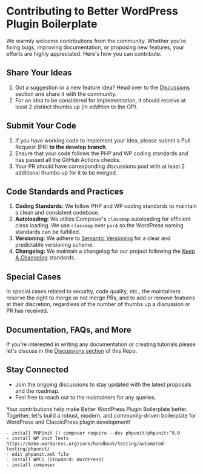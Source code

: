 # Contributing to Better WordPress Plugin Boilerplate

We warmly welcome contributions from the community. Whether you're fixing bugs, improving documentation, or proposing new features, your efforts are highly appreciated. Here's how you can contribute:

## Share Your Ideas

1. Got a suggestion or a new feature idea? Head over to the [Discussions](https://github.com/TukuToi/better-wp-plugin-boilerplate/discussions) section and share it with the community.
2. For an idea to be considered for implementation, it should receive at least 2 distinct thumbs up (*in addition* to the OP).
   
## Submit Your Code

1. If you have working code to implement your idea, please submit a Pull Request (PR) **to the develop branch**.
2. Ensure that your code follows the PHP and WP coding standards and has passed all the GitHub Actions checks.
3. Your PR should have corresponding discussions post with at least 2 additional thumbs up for it to be merged.

## Code Standards and Practices

1. **Coding Standards:** We follow PHP and WP coding standards to maintain a clean and consistent codebase.
2. **Autoloading:** We utilize Composer's `classmap` autoloading for efficient class loading. We use `classmap` over `psr4` so the WordPress naming standards can be fulfilled.
3. **Versioning:** We adhere to [Semantic Versioning](https://semver.org/) for a clear and predictable versioning scheme.
4. **Changelog:** We maintain a changelog for our project following the [Keep A Changelog](https://keepachangelog.com/en/1.0.0/) standards.

## Special Cases

In special cases related to security, code quality, etc., the maintainers reserve the right to merge or not merge PRs, and to add or remove features at their discretion, regardless of the number of thumbs up a discussion or PR has received.

## Documentation, FAQs, and More

If you’re interested in writing any documentation or creating tutorials please let's discuss in the [Discussions section](https://github.com/TukuToi/better-wp-plugin-boilerplate/discussions) of this Repo.

## Stay Connected

- Join the ongoing discussions to stay updated with the latest proposals and the roadmap.
- Feel free to reach out to the maintainers for any queries.

Your contributions help make Better WordPress Plugin Boilerplate better. Together, let's build a robust, modern, and community-driven boilerplate for WordPress and ClassicPress plugin development!

```
- install PHPUnit () composer require --dev phpunit/phpunit:^9.0
- install WP Unit Tests https://make.wordpress.org/core/handbook/testing/automated-testing/phpunit/
- edit phpunit.xml file 
- install WPCS (Stnadard: WordPress)
- install composer
```